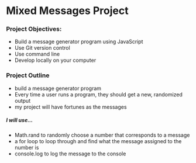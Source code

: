 # Mixed Messages Project

### Project Objectives:

+ Build a message generator program using JavaScript
+ Use Git version control
+ Use command line
+ Develop locally on your computer

### Project Outline

+ build a message generator program
+ Every time a user runs a program, they should get a new, randomized output
+ my project will have fortunes as the messages

##### I will use...

+ Math.rand to randomly choose a number that corresponds to a message
+ a for loop to loop through and find what the message assigned to the number is
+ console.log to log the message to the console